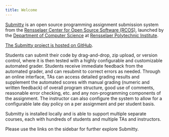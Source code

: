 ```yaml
---
title: Welcome
---
```


[Submitty](http://submitty.org) is an open source programming
assignment submission system from the 
[Rensselaer Center for Open Source Software (RCOS)](https://rcos.io/), 
launched by the
[Department of Computer Science](http://www.cs.rpi.edu/) at
[Rensselaer Polytechnic Institute](http://www.rpi.edu/).

[The Submitty project is hosted on GitHub](https://github.com/Submitty/). 

Students can submit their code by drag-and-drop, zip upload, or
version control, where it is then tested with a highly configurable
and customizable automated grader. Students receive immediate feedback
from the automated grader, and can resubmit to correct errors as
needed. Through an online interface, TAs can access detailed grading
results and supplement the automated scores with manual grading
(numeric and written feedback) of overall program structure, good use
of comments, reasonable error checking, etc. and any non-programming
components of the assignment. The instructor can also configure the
system to allow for a configurable late day policy on a per assignment
and per student basis.

Submitty is installed locally and is able to support multiple separate
courses, each with hundreds of students and multiple TAs and
instructors.

Please use the links on the sidebar for further explore Submitty.